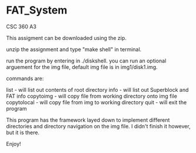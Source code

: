 # FAT_System
CSC 360 A3

This assigment can be downloaded using the zip.

unzip the assignment and type "make shell" in terminal.

run the program by entering in ./diskshell.  you can run an optional arguement for the img file,
default img file is in img1/disk1.img.

commands are:

list - will list out contents of root directory
info - will list out Superblock and FAT info
copytoimg - will copy file from working directory onto img file
copytolocal - will copy file from img to working directory
quit - will exit the program

This program has the framework layed down to implement different directories and directory navigation
on the img file.  I didn't finish it however, but it is there.

Enjoy! 

